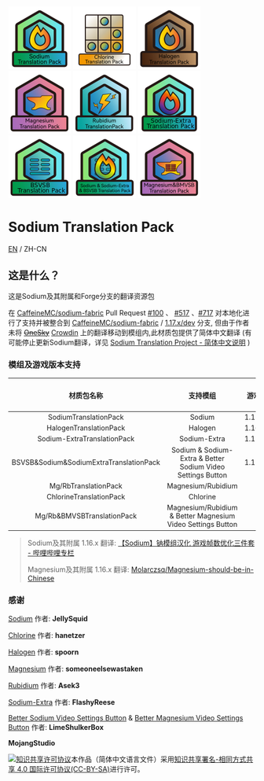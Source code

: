 ![](/icons/PackIcon/bitmap-png/SodiumPack.png) ![](/icons/PackIcon/bitmap-png/ChlorinePack.png) ![](/icons/PackIcon/bitmap-png/HalogenPack.png) ![](/icons/PackIcon/bitmap-png/MagnesiumPack.png) ![](/icons/PackIcon/bitmap-png/RubidiumPack.png) ![](/icons/PackIcon/bitmap-png/Sodium-ExtraPack.png) ![](/icons/PackIcon/bitmap-png/BSVSBPack.png) ![](/icons/PackIcon/bitmap-png/SodiumAllPack.png) ![](/icons/PackIcon/bitmap-png/Magnesium&BMVSBPack.png)

# Sodium Translation Pack

[EN](README-EN.md) / ZH-CN



## 这是什么？

这是Sodium及其附属和Forge分支的翻译资源包

在 [CaffeineMC/sodium-fabric](https://github.com/CaffeineMC/sodium-fabric) Pull Request [#100](https://github.com/CaffeineMC/sodium-fabric/pull/100) 、 [#517](https://github.com/CaffeineMC/sodium-fabric/pull/517) 、[#717](https://github.com/CaffeineMC/sodium-fabric/pull/717) 
对本地化进行了支持并被整合到 [CaffeineMC/sodium-fabric](https://github.com/CaffeineMC/sodium-fabric) / [1.17.x/dev](https://github.com/CaffeineMC/sodium-fabric/tree/1.17.x/dev) 分支,
但由于作者未将 ~~[OneSky](https://jellysquid.oneskyapp.com/collaboration/project?id=366422)~~ [Crowdin](https://crowdin.com/translate/sodium-fabric) 上的翻译移动到模组内,此材质包提供了简体中文翻译
(有可能停止更新Sodium翻译，详见 [Sodium Translation Project - 简体中文说明](https://gist.github.com/TexBlock/1f5628574b1d6cd7df7243c8bcc552c6) )
### 模组及游戏版本支持
|                  材质包名称                  |                            支持模组                             |    游戏版本支持     | 模组加载器 |
|:---------------------------------------:|:-----------------------------------------------------------:|:-------------:| :----------: |
|          SodiumTranslationPack          |                           Sodium                            | 1.17.x&1.18.x |   Fabric   |
|         HalogenTranslationPack          |                           Halogen                           | 1.16.x&1.17.x |   Forge   |
|       Sodium-ExtraTranslationPack       |                        Sodium-Extra                         | 1.17.x&1.18.x |   Fabric   |
| BSVSB&Sodium&SodiumExtraTranslationPack | Sodium & Sodium-Extra & Better Sodium Video Settings Button | 1.17.x&1.18.x |   Fabric   |
|          Mg/RbTranslationPack           |                          Magnesium/Rubidium                          |    1.18.x     |   Forge   |
|         ChlorineTranslationPack         |                          Chlorine                           |    1.16.x     |   Forge   |
|       Mg/Rb&BMVSBTranslationPack        | Magnesium/Rubidium & Better Magnesium Video Settings Button |    1.18.x     |   Forge   |

> Sodium及其附属 1.16.x 翻译: [【Sodium】钠模组汉化 游戏帧数优化三件套 - 哔哩哔哩专栏](https://www.bilibili.com/read/cv6832123/)
>
> Magnesium及其附属 1.16.x 翻译: [Molarczsq/Magnesium-should-be-in-Chinese](https://github.com/Molarczsq/Magnesium-should-be-in-Chinese/releases)

### 感谢

[Sodium](https://github.com/jellysquid3/sodium-fabric) 作者: **JellySquid**

[Chlorine](https://github.com/HalogenMods/Chlorine) 作者: **hanetzer**

[Halogen](https://github.com/spoorn/sodium-forge) 作者: **spoorn**

[Magnesium](https://github.com/Someone-Else-Was-Taken/Magnesium) 作者: **someoneelsewastaken**

[Rubidium](https://github.com/Asek3/Rubidium) 作者: **Asek3**

[Sodium-Extra](https://github.com/FlashyReese/sodium-extra-fabric) 作者: **FlashyReese**

[Better Sodium Video Settings Button](https://github.com/LimeShulkerBox/better-sodium-video-settings) & [Better Magnesium Video Settings Button](https://github.com/LimeShulkerBox/better-magnesium-video-settings-button) 作者: **LimeShulkerBox**

**MojangStudio**

<a rel="license" href="http://creativecommons.org/licenses/by-sa/4.0/"><img alt="知识共享许可协议" style="border-width:0" src="https://i.creativecommons.org/l/by-sa/4.0/88x31.png" /></a>本作品（简体中文语言文件）采用<a rel="license" href="http://creativecommons.org/licenses/by-sa/4.0/">知识共享署名-相同方式共享 4.0 国际许可协议(CC-BY-SA)</a>进行许可。

